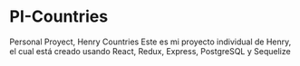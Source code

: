 # PI-Countries
Personal Proyect, Henry Countries
Este es mi proyecto individual de Henry, el cual está creado usando React, Redux, Express, PostgreSQL y Sequelize
